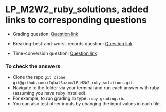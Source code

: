 # LP_M2W2_ruby_solutions, added links to corresponding questions

- Grading question:
[Question link](https://www.hackerrank.com/challenges/grading/problem?isFullScreen=true)

- Breaking-best-and-worst-records question:
[Question link](https://www.hackerrank.com/challenges/breaking-best-and-worst-records/problem?isFullScreen=true)

- Time-conversion question:
[Question link](https://www.hackerrank.com/challenges/time-conversion/problem?isFullScreen=true)

### To check the answers
- Clone the repo `git clone git@github.com:iIqbalSazim/LP_M2W2_ruby_solutions.git`.
- Navigate to the folder via your terminal and run each answer with ruby (assuming you have ruby installed).
- For example, to run grading.rb type: `ruby grading.rb`.
- You can also test other inputs by changing the input values in each file.


